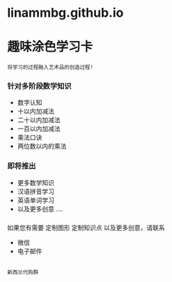 # linammbg.github.io

# 趣味涂色学习卡

``` 将学习的过程融入艺术品的创造过程! ```

### 针对多阶段数学知识
* 数字认知
* 十以内加减法
* 二十以内加减法
* 一百以内加减法
* 乘法口诀
* 两位数以内的乘法

### 即将推出
* 更多数学知识
* 汉语拼音学习
* 英语单词学习
* 以及更多创意 ....

###
如果您有需要 定制图形  定制知识点 以及更多创意，请联系
* 微信
* 电子邮件


##
```
新西兰代购群
```

